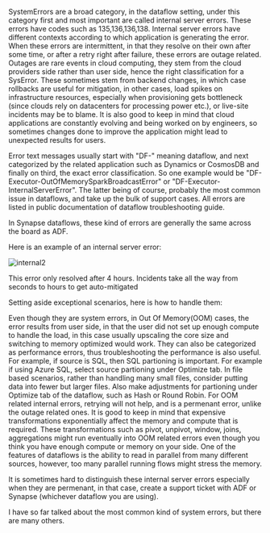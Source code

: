SystemErrors are a broad category, in the dataflow setting, under this category first and most important are called internal server errors. These errors have codes such as 135,136,136,138. Internal server errors have different contexts according to which application is generating the error. When these errors are intermittent, in that they resolve on their own after some time, or after a retry right after failure, these errors are outage related. Outages are rare events in cloud computing, they stem from the cloud providers side rather than user side, hence the right classification for a SysError. These sometimes stem from backend changes, in which case rollbacks are useful for mitigation, in other cases, load spikes on infrastructure resources, especially when provisioning gets bottleneck (since clouds rely on datacenters for processing power etc.), or live-site incidents may be to blame. It is also good to keep in mind that cloud applications are constantly evolving and being worked on by engineers, so sometimes changes done to improve the application might lead to unexpected results for users.

Error text messages usually start with "DF-" meaning dataflow, and next categorized by the related application such as Dynamics or CosmosDB and finally on third, the exact error classification. So one example would be "DF-Executor-OutOfMemorySparkBroadcastError" or "DF-Executor-InternalServerError". The latter being of course, probably the most common issue in dataflows, and take up the bulk of support cases. All errors are listed in public documentation of dataflow troubleshooting guide.

In Synapse dataflows, these kind of errors are generally the same across the board as ADF. 

Here is an example of an internal server error:

![internal2](https://user-images.githubusercontent.com/50174304/214174334-ed923dd8-a7d0-4c58-9ebf-3c394e438fcc.png)

This error only resolved after 4 hours. Incidents take all the way from seconds to hours to get auto-mitigated

Setting aside exceptional scenarios, here is how to handle them:

Even though they are system errors, in Out Of Memory(OOM) cases, the error results from user side, in that the user did not set up enough compute to handle the load, in this case usually upscaling the core size and switching to memory optimized would work. They can also be categorized as performance errors, thus troubleshooting the performance is also useful. For example, if source is SQL, then SQL partioning is important. For example if using Azure SQL, select source partioning under Optimize tab. In file based scenarios, rather than handling many small files, consider putting data into fewer but larger files. Also make adjustments for partioning under Optimize tab of the dataflow, such as Hash or Round Robin. For OOM related internal errors, retrying will not help, and is a permenant error, unlike the outage related ones. It is good to keep in mind that expensive transformations exponentially affect the memory and compute that is required. These transformations such as pivot, unpivot, window, joins, aggregations might run eventually into OOM related errors even though you think you have enough compute or memory on your side. One of the features of dataflows is the ability to read in parallel from many different sources, however, too many parallel running flows might stress the memory. 

It is sometimes hard to distinguish these internal server errors especially when they are permenant, in that case, create a support ticket with ADF or Synapse (whichever dataflow you are using). 

I have so far talked about the most common kind of system errors, but there are many others. 


